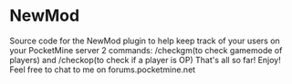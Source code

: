 # NewMod
Source code for the NewMod plugin to help keep track of your users on your PocketMine server
2 commands:
/checkgm(to check gamemode of players)
and
/checkop(to check if a player is OP)
That's all so far! Enjoy!
Feel free to chat to me on forums.pocketmine.net
